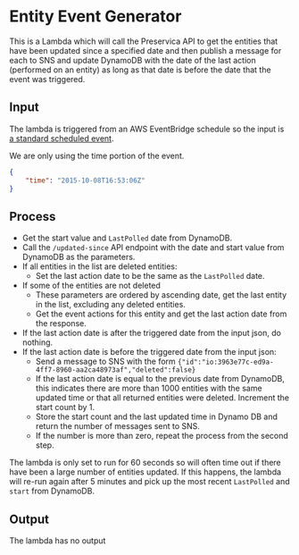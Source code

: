 # Entity Event Generator
This is a Lambda which will call the Preservica API to get the entities that have been updated
since a specified date and then publish a message for each to SNS and update DynamoDB with the date
of the last action (performed on an entity) as long as that date is before the date that the event
was triggered.

## Input
The lambda is triggered from an AWS EventBridge schedule so the input is [a standard scheduled event](https://docs.aws.amazon.com/eventbridge/latest/userguide/eb-run-lambda-schedule.html#eb-schedule-create-rule).

We are only using the time portion of the event.

```json
{
    "time": "2015-10-08T16:53:06Z"
}
```

## Process
* Get the start value and `LastPolled` date from DynamoDB.
* Call the `/updated-since` API endpoint with the date and start value from DynamoDB as the parameters.
* If all entities in the list are deleted entities:
  * Set the last action date to be the same as the `LastPolled` date.
* If some of the entities are not deleted 
  * These parameters are ordered by ascending date, get the last entity in the list, excluding any deleted entities.
  * Get the event actions for this entity and get the last action date from the response.
* If the last action date is after the triggered date from the input json, do nothing.
* If the last action date is before the triggered date from the input json:
  * Send a message to SNS with the form `{"id":"io:3963e77c-ed9a-4ff7-8960-aa2ca48973af","deleted":false}`
  * If the last action date is equal to the previous date from DynamoDB, this indicates there are more than 1000 entities with the same updated time or that all returned entities were deleted. Increment the start count by 1.
  * Store the start count and the last updated time in Dynamo DB and return the number of messages sent to SNS.
  * If the number is more than zero, repeat the process from the second step.

The lambda is only set to run for 60 seconds so will often time out if there have been a large number of entities updated.
If this happens, the lambda will re-run again after 5 minutes and pick up the most recent `LastPolled` and `start` from DynamoDB.

## Output
The lambda has no output
